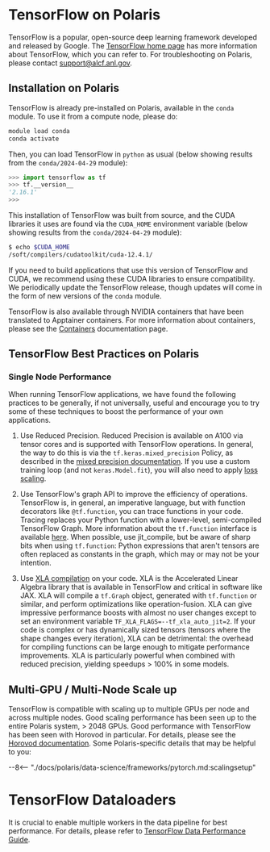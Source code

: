 # TensorFlow on Polaris

TensorFlow is a popular, open-source deep learning framework developed and released by Google. The [TensorFlow home page](https://www.tensorflow.org/) has more information about TensorFlow, which you can refer to. For troubleshooting on Polaris, please contact [support@alcf.anl.gov](mailto:support@alcf.anl.gov).

## Installation on Polaris

TensorFlow is already pre-installed on Polaris, available in the `conda` module. To use it from a compute node, please do:

```bash
module load conda
conda activate
```

Then, you can load TensorFlow in `python` as usual (below showing results from the `conda/2024-04-29` module):

```python
>>> import tensorflow as tf
>>> tf.__version__
'2.16.1'
>>>
```

This installation of TensorFlow was built from source, and the CUDA libraries it uses are found via the `CUDA_HOME` environment variable (below showing results from the `conda/2024-04-29` module):

```bash
$ echo $CUDA_HOME
/soft/compilers/cudatoolkit/cuda-12.4.1/
```

If you need to build applications that use this version of TensorFlow and CUDA, we recommend using these CUDA libraries to ensure compatibility. We periodically update the TensorFlow release, though updates will come in the form of new versions of the `conda` module.

TensorFlow is also available through NVIDIA containers that have been translated to Apptainer containers. For more information about containers, please see the [Containers](../../containers/containers.md) documentation page.

## TensorFlow Best Practices on Polaris

### Single Node Performance

When running TensorFlow applications, we have found the following practices to be generally, if not universally, useful and encourage you to try some of these techniques to boost the performance of your own applications.

1. Use Reduced Precision. Reduced Precision is available on A100 via tensor cores and is supported with TensorFlow operations. In general, the way to do this is via the `tf.keras.mixed_precision` Policy, as described in the [mixed precision documentation](https://www.tensorflow.org/guide/mixed_precision). If you use a custom training loop (and not `keras.Model.fit`), you will also need to apply [loss scaling](https://www.tensorflow.org/guide/mixed_precision#training_the_model_with_a_custom_training_loop).

2. Use TensorFlow's graph API to improve the efficiency of operations. TensorFlow is, in general, an imperative language, but with function decorators like `@tf.function`, you can trace functions in your code. Tracing replaces your Python function with a lower-level, semi-compiled TensorFlow Graph. More information about the `tf.function` interface is available [here](https://www.tensorflow.org/api_docs/python/tf/function). When possible, use jit_compile, but be aware of sharp bits when using `tf.function`: Python expressions that aren't tensors are often replaced as constants in the graph, which may or may not be your intention.

3. Use [XLA compilation](https://www.tensorflow.org/xla) on your code. XLA is the Accelerated Linear Algebra library that is available in TensorFlow and critical in software like JAX. XLA will compile a `tf.Graph` object, generated with `tf.function` or similar, and perform optimizations like operation-fusion. XLA can give impressive performance boosts with almost no user changes except to set an environment variable `TF_XLA_FLAGS=--tf_xla_auto_jit=2`. If your code is complex or has dynamically sized tensors (tensors where the shape changes every iteration), XLA can be detrimental: the overhead for compiling functions can be large enough to mitigate performance improvements. XLA is particularly powerful when combined with reduced precision, yielding speedups > 100% in some models.

## Multi-GPU / Multi-Node Scale up

TensorFlow is compatible with scaling up to multiple GPUs per node and across multiple nodes. Good scaling performance has been seen up to the entire Polaris system, > 2048 GPUs. Good performance with TensorFlow has been seen with Horovod in particular. For details, please see the [Horovod documentation](https://horovod.readthedocs.io/en/stable/tensorflow.html). Some Polaris-specific details that may be helpful to you:

--8<-- "./docs/polaris/data-science/frameworks/pytorch.md:scalingsetup"

# TensorFlow Dataloaders

It is crucial to enable multiple workers in the data pipeline for best performance. For details, please refer to [TensorFlow Data Performance Guide](https://www.tensorflow.org/guide/data_performance).